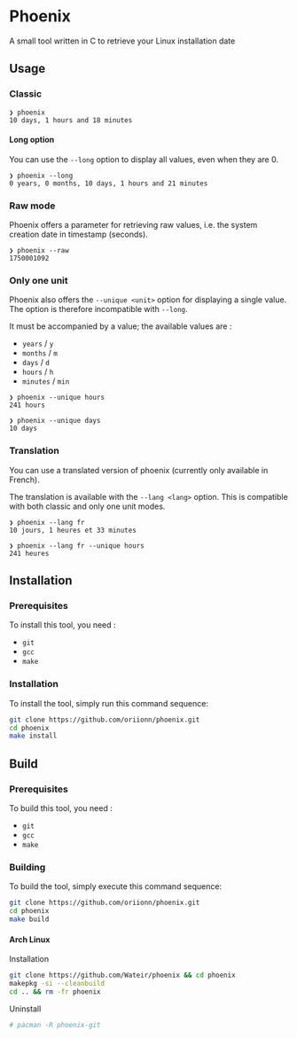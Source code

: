 # Phoenix
A small tool written in C to retrieve your Linux installation date

## Usage
### Classic
```
❯ phoenix
10 days, 1 hours and 18 minutes
```
#### Long option
You can use the `--long` option to display all values, even when they are 0.
```
❯ phoenix --long
0 years, 0 months, 10 days, 1 hours and 21 minutes
```

### Raw mode
Phoenix offers a parameter for retrieving raw values, i.e. the system creation date in timestamp (seconds).
```
❯ phoenix --raw
1750001092
```

### Only one unit
Phoenix also offers the `--unique <unit>` option for displaying a single value. The option is therefore incompatible with `--long`.

It must be accompanied by a value; the available values are :
- `years` / `y`
- `months` / `m`
- `days` / `d`
- `hours` / `h`
- `minutes` / `min`

```
❯ phoenix --unique hours
241 hours

❯ phoenix --unique days
10 days
```

### Translation
You can use a translated version of phoenix (currently only available in French).

The translation is available with the `--lang <lang>` option. This is compatible with both classic and only one unit modes.

```
❯ phoenix --lang fr
10 jours, 1 heures et 33 minutes

❯ phoenix --lang fr --unique hours
241 heures
```

## Installation
### Prerequisites
To install this tool, you need :
- `git`
- `gcc`
- `make`

### Installation
To install the tool, simply run this command sequence:
```bash
git clone https://github.com/oriionn/phoenix.git
cd phoenix
make install
```

## Build
### Prerequisites
To build this tool, you need :
- `git`
- `gcc`
- `make`

### Building
To build the tool, simply execute this command sequence:
```bash
git clone https://github.com/oriionn/phoenix.git
cd phoenix
make build
```
#### Arch Linux
Installation
```bash
git clone https://github.com/Wateir/phoenix && cd phoenix
makepkg -si --cleanbuild
cd .. && rm -fr phoenix
```
Uninstall 
```bash
# pacman -R phoenix-git
```
